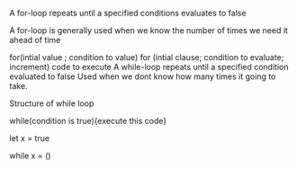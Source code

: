 
A for-loop repeats until a specified conditions evaluates to false

A for-loop is generally used when we know the number of times we need it ahead of time

for(intial value ; condition to value)
for (intial clause; condition to evaluate; increment) code to execute
A while-loop repeats until a specified condition evaluated to false
Used when we dont know how many times it going to take.

Structure of  while loop

while(condition is true){execute this code}

let x = true 

while x = ()
